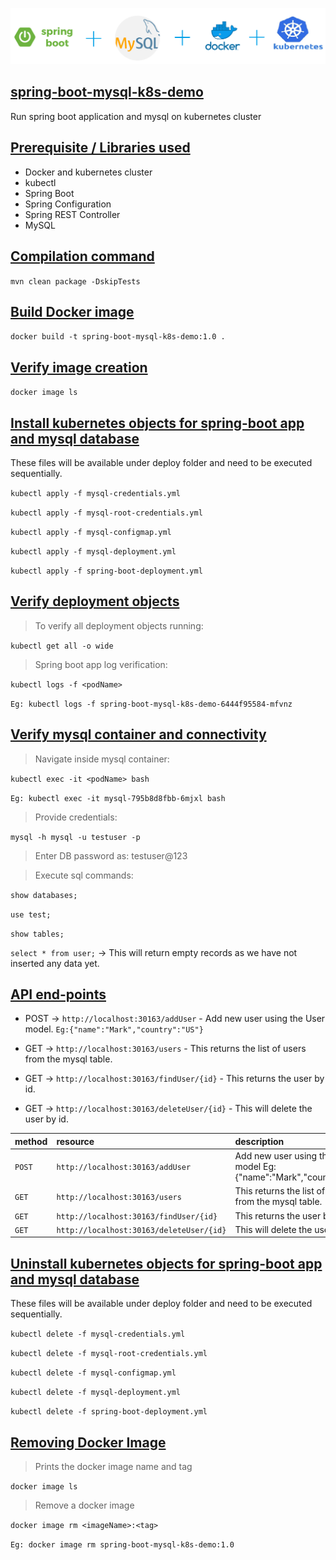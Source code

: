 ![](./img/image.png)

## [spring-boot-mysql-k8s-demo](#spring-boot-mysql-k8s-demo)

Run spring boot application and mysql on kubernetes cluster

## [Prerequisite / Libraries used](#Prerequisite)
* Docker and kubernetes cluster
* kubectl
* Spring Boot
* Spring Configuration
* Spring REST Controller
* MySQL

## [Compilation command](#compilation-command)
```mvn clean package -DskipTests```

## [Build Docker image](#build-docker-image)
```docker build -t spring-boot-mysql-k8s-demo:1.0 .```

## [Verify image creation](#verify-image-creation)
```docker image ls```

## [Install kubernetes objects for spring-boot app and mysql database](#create-k8s)
These files will be available under deploy folder and need to be executed sequentially.

```kubectl apply -f mysql-credentials.yml```

```kubectl apply -f mysql-root-credentials.yml```

```kubectl apply -f mysql-configmap.yml```

```kubectl apply -f mysql-deployment.yml```

```kubectl apply -f spring-boot-deployment.yml```

## [Verify deployment objects](#verify-deployment-objects)


> To verify all deployment objects running:

```kubectl get all -o wide```

> Spring boot app log verification:

```kubectl logs -f <podName>```

```Eg: kubectl logs -f spring-boot-mysql-k8s-demo-6444f95584-mfvnz```

## [Verify mysql container and connectivity](#Verify-mysql-container)

> Navigate inside mysql container:

```kubectl exec -it <podName> bash```

```Eg: kubectl exec -it mysql-795b8d8fbb-6mjxl bash```

> Provide credentials:

```mysql -h mysql -u testuser -p```

> Enter DB password as: testuser@123

> Execute sql commands:

```show databases;```

```use test;```

```show tables;```

```select * from user;``` -> This will return empty records as we have not inserted any data yet.

## [API end-points](#API-end-points)

- POST -> `http://localhost:30163/addUser` - Add new user using the User model. 
`Eg:{"name":"Mark","country":"US"}`

- GET -> `http://localhost:30163/users` - This returns the list of users from the mysql table.

- GET -> `http://localhost:30163/findUser/{id}` - This returns the user by id.

- GET -> `http://localhost:30163/deleteUser/{id}` - This will delete the user by id.

| method            | resource          | description                                                                                   |
|:------------------|:------------------|:----------------------------------------------------------------------------------------------|
| `POST`			| `http://localhost:30163/addUser`		| Add new user using the User model	Eg:{"name":"Mark","country":"US"}													|
| `GET`			| `http://localhost:30163/users`	| This returns the list of users from the mysql table.				|
| `GET`			| `http://localhost:30163/findUser/{id}`		| This returns the user by id.													|
| `GET`			| `http://localhost:30163/deleteUser/{id}`	| This will delete the user by id.|

## [Uninstall kubernetes objects for spring-boot app and mysql database ](#uninstall)
These files will be available under deploy folder and need to be executed sequentially.

```kubectl delete -f mysql-credentials.yml```

```kubectl delete -f mysql-root-credentials.yml```

```kubectl delete -f mysql-configmap.yml```

```kubectl delete -f mysql-deployment.yml```

```kubectl delete -f spring-boot-deployment.yml```

## [Removing Docker Image](#removing-docker-image)

> Prints the docker image name and tag

```docker image ls```

> Remove a docker image

```docker image rm <imageName>:<tag>```

`Eg: docker image rm spring-boot-mysql-k8s-demo:1.0`